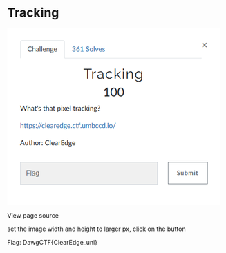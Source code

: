 # Tracking

![](Given/Description.PNG)

View page source

set the image width and height to larger px, click on the button

Flag: DawgCTF{ClearEdge_uni}
